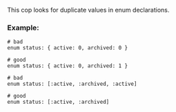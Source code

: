 This cop looks for duplicate values in enum declarations.

### Example:
    # bad
    enum status: { active: 0, archived: 0 }

    # good
    enum status: { active: 0, archived: 1 }

    # bad
    enum status: [:active, :archived, :active]

    # good
    enum status: [:active, :archived]
